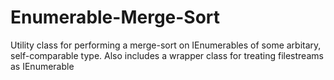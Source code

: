 Enumerable-Merge-Sort
=====================

Utility class for performing a merge-sort on IEnumerables of some arbitary, self-comparable type. Also includes a wrapper class for treating filestreams as IEnumerable
